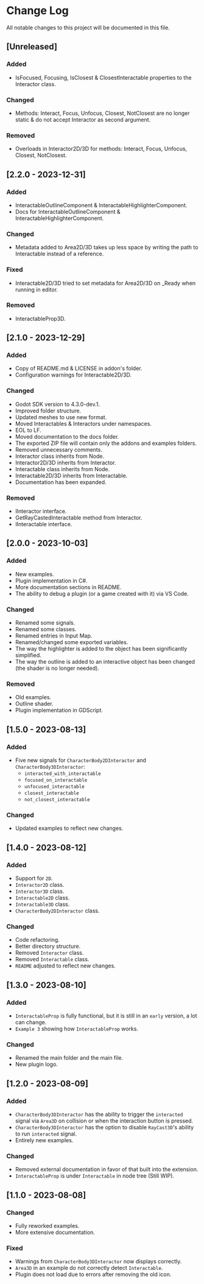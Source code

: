 # Change Log

All notable changes to this project will be documented in this file.

## [Unreleased]

### Added

-   IsFocused, Focusing, IsClosest & ClosestInteractable properties to the Interactor class.

### Changed

-   Methods: Interact, Focus, Unfocus, Closest, NotClosest
    are no longer static & do not accept Interactor as second argument.

### Removed

-   Overloads in Interactor2D/3D for methods: Interact, Focus, Unfocus, Closest, NotClosest.

## [2.2.0 - 2023-12-31]

### Added

-   InteractableOutlineComponent & InteractableHighlighterComponent.
-   Docs for InteractableOutlineComponent & InteractableHighlighterComponent.

### Changed

-   Metadata added to Area2D/3D takes up less space by writing the path to Interactable instead of a reference.

### Fixed

-   Interactable2D/3D tried to set metadata for Area2D/3D on \_Ready when running in editor.

### Removed

-   InteractableProp3D.

## [2.1.0 - 2023-12-29]

### Added

-   Copy of README.md & LICENSE in addon's folder.
-   Configuration warnings for Interactable2D/3D.

### Changed

-   Godot SDK version to 4.3.0-dev.1.
-   Improved folder structure.
-   Updated meshes to use new format.
-   Moved Interactables & Interactors under namespaces.
-   EOL to LF.
-   Moved documentation to the docs folder.
-   The exported ZIP file will contain only the addons and examples folders.
-   Removed unnecessary comments.
-   Interactor class inherits from Node.
-   Interactor2D/3D inherits from Interactor.
-   Interactable class inherits from Node.
-   Interactable2D/3D inherits from Interactable.
-   Documentation has been expanded.

### Removed

-   IInteractor interface.
-   GetRayCastedInteractable method from Interactor.
-   IInteractable interface.

## [2.0.0 - 2023-10-03]

### Added

-   New examples.
-   Plugin implementation in C#.
-   More documentation sections in README.
-   The ability to debug a plugin (or a game created with it) via VS Code.

### Changed

-   Renamed some signals.
-   Renamed some classes.
-   Renamed entries in Input Map.
-   Renamed/changed some exported variables.
-   The way the highlighter is added to the object has been significantly simplified.
-   The way the outline is added to an interactive object has been changed (the shader is no longer needed).

### Removed

-   Old examples.
-   Outline shader.
-   Plugin implementation in GDScript.

## [1.5.0 - 2023-08-13]

### Added

-   Five new signals for `CharacterBody2DInteractor` and `CharacterBody3DInteractor`:
    -   `interacted_with_interactable`
    -   `focused_on_interactable`
    -   `unfocused_interactable`
    -   `closest_interactable`
    -   `not_closest_interactable`

### Changed

-   Updated examples to reflect new changes.

## [1.4.0 - 2023-08-12]

### Added

-   Support for `2D`.
-   `Interactor2D` class.
-   `Interactor3D` class.
-   `Interactable2D` class.
-   `Interactable3D` class.
-   `CharacterBody2DInteractor` class.

### Changed

-   Code refactoring.
-   Better directory structure.
-   Removed `Interactor` class.
-   Removed `Interactable` class.
-   `README` adjusted to reflect new changes.

## [1.3.0 - 2023-08-10]

### Added

-   `InteractableProp` is fully functional, but it is still in an `early` version, a lot can change.
-   `Example 3` showing how `InteractableProp` works.

### Changed

-   Renamed the main folder and the main file.
-   New plugin logo.

## [1.2.0 - 2023-08-09]

### Added

-   `CharacterBody3DInteractor` has the ability to trigger the `interacted` signal via `Area3D` on collision or when the interaction button is pressed.
-   `CharacterBody3DInteractor` has the option to disable `RayCast3D`'s ability to run `interacted` signal.
-   Entirely new examples.

### Changed

-   Removed external documentation in favor of that built into the extension.
-   `InteractableProp` is under `Interactable` in node tree (Still WIP).

## [1.1.0 - 2023-08-08]

### Changed

-   Fully reworked examples.
-   More extensive documentation.

### Fixed

-   Warnings from `CharacterBody3DInteractor` now displays correctly.
-   `Area3D` in an example do not correctly detect `Interactable`.
-   Plugin does not load due to errors after removing the old icon.
